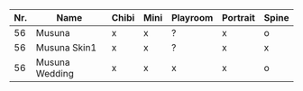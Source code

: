 | Nr. | Name           | Chibi | Mini | Playroom | Portrait | Spine |
| --- | -------------- | ----- | ---- | -------- | -------- | ----- |
| 56  | Musuna         | x     | x    | ?        | x        | o     |
| 56  | Musuna Skin1   | x     | x    | ?        | x        | x     |
| 56  | Musuna Wedding | x     | x    | x        | x        | o     |
